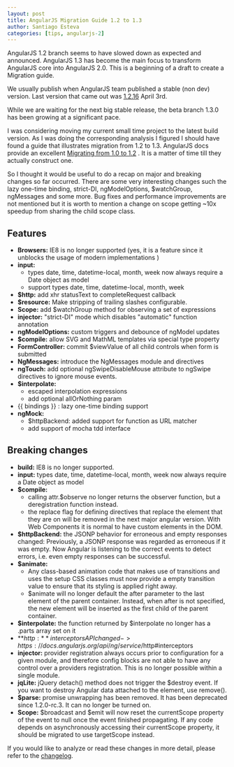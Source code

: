 ```yaml
---
layout: post
title: AngularJS Migration Guide 1.2 to 1.3
author: Santiago Esteva
categories: [tips, angularjs-2]
---
```


AngularJS 1.2 branch seems to have slowed down as expected and announced.
AngularJS 1.3 has become the main focus to transform AngularJS core into AngularJS 2.0.
This is a beginning of a draft to create a Migration guide.

We usually publish when AngularJS team published a stable (non dev) version.
Last version that came out was [1.2.16][1] April 3rd.

While we are waiting for the next big stable release, the beta branch 1.3.0 has been growing at a significant pace.

I was considering moving my current small time project to the latest build version.
As I was doing the corresponding analysis I figured I should have found a guide that illustrates migration from 1.2 to 1.3.
AngularJS docs provide an excellent [Migrating from 1.0 to 1.2][3] .
It is a matter of time till they actually construct one.

So I thought it would be useful to do a recap on major and breaking changes so far occurred. There are some very interesting changes such the lazy one-time binding, strict-DI, ngModelOptions, $watchGroup, ngMessages and some more.
Bug fixes and performance improvements are not mentioned but it is worth to mention a change on scope getting ~10x speedup from sharing the child scope class.


## Features

- **Browsers:** IE8 is no longer supported (yes, it is a feature since it unblocks the usage of modern implementations )
- **input:**
    - types date, time, datetime-local, month, week now always require a Date object as model
    - support types date, time, datetime-local, month, week
- **$http:** add xhr statusText to completeRequest callback
- **$resource:** Make stripping of trailing slashes configurable.
- **Scope:** add $watchGroup method for observing a set of expressions
- **injector:** "strict-DI" mode which disables "automatic" function annotation
- **ngModelOptions:** custom triggers and debounce of ngModel updates
- **$compile:** allow SVG and MathML templates via special type property
- **FormController:** commit $viewValue of all child controls when form is submitted
- **NgMessages:** introduce the NgMessages module and directives
- **ngTouch:** add optional ngSwipeDisableMouse attribute to ngSwipe directives to ignore mouse events.
- **$interpolate:**
    - escaped interpolation expressions
    - add optional allOrNothing param
- \{\{ bindings \}\} : lazy one-time binding support
- **ngMock:**
    - $httpBackend: added support for function as URL matcher
    - add support of mocha tdd interface

## Breaking changes

- **build:** IE8 is no longer supported.
- **input:** types date, time, datetime-local, month, week now always require a Date object as model
- **$compile:**
    - calling attr.$observe no longer returns the observer function, but a deregistration function instead.
    - the replace flag for defining directives that replace the element that they are on will be removed in the next major angular version. With Web Components it is normal to have custom elements in the DOM.
- **$httpBackend:** the JSONP behavior for erroneous and empty responses changed: Previously, a JSONP response was regarded as erroneous if it was empty. Now Angular is listening to the correct events to detect errors, i.e. even empty responses can be successful.
- **$animate:**
    - Any class-based animation code that makes use of transitions and uses the setup CSS classes must now provide a empty transition value to ensure that its styling is applied right away.
    - $animate will no longer default the after parameter to the last element of the parent container. Instead, when after is not specified, the new element will be inserted as the first child of the parent container.
- **$interpolate:** the function returned by $interpolate no longer has a .parts array set on it
- **$http:** interceptors API changed -> https://docs.angularjs.org/api/ng/service/$http#interceptors
- **injector:** provider registration always occurs prior to configuration for a given module, and therefore config blocks are not able to have any control over a providers registration. This is no longer possible within a single module.
- **jqLite:** jQuery detach() method does not trigger the $destroy event. If you want to destroy Angular data attached to the element, use remove().
- **$parse:** promise unwrapping has been removed. It has been deprecated since 1.2.0-rc.3. It can no longer be turned on.
- **Scope:**  $broadcast and $emit will now reset the currentScope property of the event to null once the event finished propagating. If any code depends on asynchronously accessing their currentScope property, it should be migrated to use targetScope instead.

If you would like to analyze or read these changes in more detail, please refer to the [changelog][2].


[1]:http://ng-learn.org/2014/04/AngularJS-1-2-16/
[2]:https://github.com/angular/angular.js/blob/master/CHANGELOG.md
[3]:https://docs.angularjs.org/guide/migration
